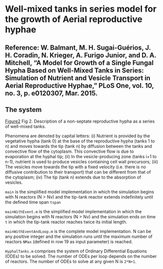 # Well-mixed tanks in series model for the growth of Aerial reproductive hyphae 

## Reference: W. Balmant, M. H. Sugai-Guérios, J. H. Coradin, N. Krieger, A. Furigo Junior, and D. A. Mitchell, “A Model for Growth of a Single Fungal Hypha Based on Well-Mixed Tanks in Series: Simulation of Nutrient and Vesicle Transport in Aerial Reproductive Hyphae,” PLoS One, vol. 10, no. 3, p. e0120307, Mar. 2015.

## The system 
[Figure2](journal.pone.0120307.g002.PNG)
Fig 2. Description of a non-septate reproductive hypha as a series of well-mixed tanks.

Phenomena are denoted by capital letters: (i) Nutrient is provided by the vegetative hypha (tank 0) at the base of the reproductive hypha (tanks 1 to n) and moves towards the tip (tank n) by diffusion between the tanks and convective flow of the cytoplasm. This convective flow is due to evaporation at the hyphal tip; (ii) In the vesicle-producing zone (tanks i+1 to n-1), nutrient is used to produce vesicles containing cell wall precursors; (iii) The vesicles move towards the tip with a fixed velocity (i.e. there is no diffusive contribution to their transport) that can be different from that of the cytoplasm; (iv) The tip (tank n) extends due to the absorption of vesicles. 

```main``` is the simplified model implementation in which the simulation begins with N reactors (N > Nv) and the tip-tank reactor extends indefinitely until the defined time span ```tspan```

```mainWithEvent.m``` is the simplified model implementation in which the simulation begins with N reactors (N > Nv) and the simulation ends on time ```t``` in which the tip-tank reactor reaches twice its initial length. 

```mainWithEventAndLoop.m``` is the complete model implementation. N can be any positive integer and the simulation runs until the maximum number of reactors ```NMax``` (defined in row 19 as input parameter) is reached.

```HyphalTanks.m``` comprises the system of Ordinary Differential Equations (ODEs) to be solved. The number of ODEs per loop depends on the number of reactors. The number of ODEs to solve at any given N is ```2*N+1```. 
